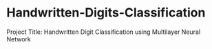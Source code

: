 # Handwritten-Digits-Classification
Project Title: Handwritten Digit Classification using Multilayer Neural Network  
